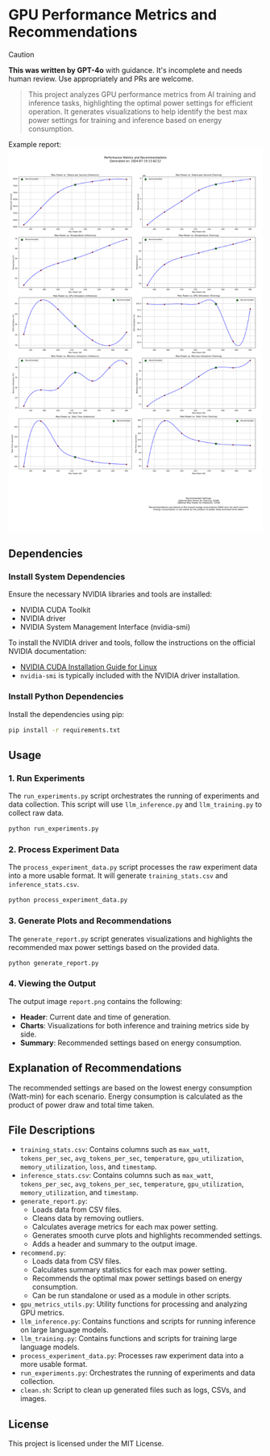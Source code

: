 # GPU Performance Metrics and Recommendations

> [!CAUTION]
> **This was written by GPT-4o** with guidance. It's incomplete and needs human review. Use appropriately and PRs are welcome.

> This project analyzes GPU performance metrics from AI training and inference tasks, highlighting the optimal power settings for efficient operation. It generates visualizations to help identify the best max power settings for training and inference based on energy consumption.

Example report:
![Example report](./report.png)

## Dependencies

### Install System Dependencies

Ensure the necessary NVIDIA libraries and tools are installed:

- NVIDIA CUDA Toolkit
- NVIDIA driver
- NVIDIA System Management Interface (nvidia-smi)

To install the NVIDIA driver and tools, follow the instructions on the official NVIDIA documentation:

- [NVIDIA CUDA Installation Guide for Linux](https://docs.nvidia.com/cuda/cuda-installation-guide-linux/)
- `nvidia-smi` is typically included with the NVIDIA driver installation.

### Install Python Dependencies

Install the dependencies using pip:

```bash
pip install -r requirements.txt
```

## Usage

### 1. Run Experiments

The `run_experiments.py` script orchestrates the running of experiments and data collection. This script will use `llm_inference.py` and `llm_training.py` to collect raw data.

```bash
python run_experiments.py
```

### 2. Process Experiment Data

The `process_experiment_data.py` script processes the raw experiment data into a more usable format. It will generate `training_stats.csv` and `inference_stats.csv`.

```bash
python process_experiment_data.py
```

### 3. Generate Plots and Recommendations

The `generate_report.py` script generates visualizations and highlights the recommended max power settings based on the provided data.

```bash
python generate_report.py
```

### 4. Viewing the Output

The output image `report.png` contains the following:

- **Header**: Current date and time of generation.
- **Charts**: Visualizations for both inference and training metrics side by side.
- **Summary**: Recommended settings based on energy consumption.

## Explanation of Recommendations

The recommended settings are based on the lowest energy consumption (Watt-min) for each scenario. Energy consumption is calculated as the product of power draw and total time taken.

## File Descriptions

- `training_stats.csv`: Contains columns such as `max_watt`, `tokens_per_sec`, `avg_tokens_per_sec`, `temperature`, `gpu_utilization`, `memory_utilization`, `loss`, and `timestamp`.
- `inference_stats.csv`: Contains columns such as `max_watt`, `tokens_per_sec`, `avg_tokens_per_sec`, `temperature`, `gpu_utilization`, `memory_utilization`, and `timestamp`.
- `generate_report.py`:
  - Loads data from CSV files.
  - Cleans data by removing outliers.
  - Calculates average metrics for each max power setting.
  - Generates smooth curve plots and highlights recommended settings.
  - Adds a header and summary to the output image.
- `recommend.py`:
  - Loads data from CSV files.
  - Calculates summary statistics for each max power setting.
  - Recommends the optimal max power settings based on energy consumption.
  - Can be run standalone or used as a module in other scripts.
- `gpu_metrics_utils.py`: Utility functions for processing and analyzing GPU metrics.
- `llm_inference.py`: Contains functions and scripts for running inference on large language models.
- `llm_training.py`: Contains functions and scripts for training large language models.
- `process_experiment_data.py`: Processes raw experiment data into a more usable format.
- `run_experiments.py`: Orchestrates the running of experiments and data collection.
- `clean.sh`: Script to clean up generated files such as logs, CSVs, and images.

## License

This project is licensed under the MIT License.

